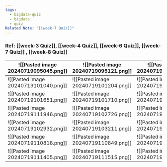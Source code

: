 ```yaml
---
tags:
  - bigdata-quiz
  - bigdata
  - quiz
Related Note: "[[week-7 Quiz]]"
---
```

### Ref:   [[week-3 Quiz]],   [[week-4 Quiz]],  [[week-6 Quiz]],  [[week-7 Quiz]] , [[week-8 Quiz]]

| ![[Pasted image 20240719095045.png]] | ![[Pasted image 20240719095121.png]] | ![[Pasted image 20240719101000.png]] |
| ------------------------------------ | ------------------------------------ | ------------------------------------ |
| ![[Pasted image 20240719101040.png]] | ![[Pasted image 20240719101204.png]] | ![[Pasted image 20240719101250.png]] |
| ![[Pasted image 20240719101651.png]] | ![[Pasted image 20240719101710.png]] | ![[Pasted image 20240719111827.png]] |
| ![[Pasted image 20240719111946.png]] | ![[Pasted image 20240719102726.png]] | ![[Pasted image 20240719112104.png]] |
| ![[Pasted image 20240719102932.png]] | ![[Pasted image 20240719103211.png]] | ![[Pasted image 20240719110658.png]] |
| ![[Pasted image 20240719110818.png]] | ![[Pasted image 20240719110849.png]] | ![[Pasted image 20240719110927.png]] |
| ![[Pasted image 20240719111405.png]] | ![[Pasted image 20240719111515.png]] | ![[Pasted image 20240719111542.png]] |

